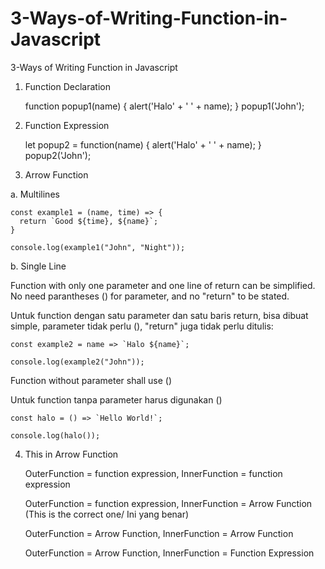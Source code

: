 # 3-Ways-of-Writing-Function-in-Javascript

3-Ways of Writing Function in Javascript

1. Function Declaration

    function popup1(name) {
      alert('Halo' + ' ' + name);
    }
    popup1('John');

2. Function Expression

    let popup2 = function(name) {
      alert('Halo' + ' ' + name);
    }
    popup2('John');

3. Arrow Function

 a. Multilines

    const example1 = (name, time) => {
      return `Good ${time}, ${name}`;
    } 

    console.log(example1("John", "Night"));

b. Single Line

   Function with only one parameter and one line of return can be simplified. No need parantheses () for parameter, and no "return" to be stated.

   Untuk function dengan satu parameter dan satu baris return, bisa dibuat simple, parameter tidak perlu (), "return" juga tidak perlu ditulis:

    const example2 = name => `Halo ${name}`;

    console.log(example2("John"));

   Function without parameter shall use ()
   
   Untuk function tanpa parameter harus digunakan ()

    const halo = () => `Hello World!`;

    console.log(halo());
 
4. This in Arrow Function

   OuterFunction = function expression, InnerFunction = function expression
   
   OuterFunction = function expression, InnerFunction = Arrow Function (This is the correct one/ Ini yang benar)
   
   OuterFunction = Arrow Function, InnerFunction = Arrow Function
   
   OuterFunction = Arrow Function, InnerFunction = Function Expression












